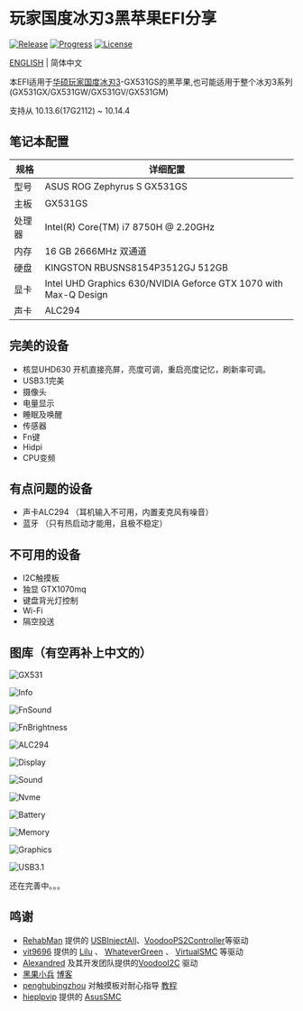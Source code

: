  # 玩家国度冰刃3黑苹果EFI分享
 [![Release](https://img.shields.io/github/release/williambj1/Hacintosh-EFI-Asus-Zephyrus-S-GX531.svg)](https://github.com/williambj1/Hacintosh-EFI-Asus-Zephyrus-S-GX531/releases)
[![Progress](https://img.shields.io/badge/Progress-完善中-ff69b4.svg)](https://github.com/williambj1/Hacintosh-EFI-Asus-Zephyrus-S-GX531/blob/master/README.md)
[![License](https://img.shields.io/badge/License-GNU-lightgrey.svg)](https://github.com/williambj1/Hacintosh-EFI-Asus-Zephyrus-S-GX531/blob/master/LICENSE)

 [ENGLISH](https://github.com/williambj1/Hacintosh-EFI-Asus-Zephyrus-S-GX531/tree/master/README.md) | 简体中文

本EFI适用于[华硕玩家国度冰刃3](https://www.asus.com.cn/ROG-Republic-Of-Gamers/ROG-Zephyrus-S-GX531/)-GX531GS的黑苹果,也可能适用于整个冰刃3系列(GX531GX/GX531GW/GX531GV/GX531GM)

支持从 10.13.6(17G2112) ~ 10.14.4

## 笔记本配置

| 规格   | 详细配置                                                          |
| ----- | ---------------------------------------------------------------- |
| 型号   | ASUS ROG Zephyrus S GX531GS                                      |
| 主板   | GX531GS                                                          |
| 处理器 | Intel(R) Core(TM) i7 8750H @ 2.20GHz                             |
| 内存   | 16 GB  2666MHz 双通道                                            |
| 硬盘   | KINGSTON RBUSNS8154P3512GJ 512GB                                 |
| 显卡   | Intel UHD Graphics 630/NVIDIA Geforce GTX 1070 with Max-Q Design |
| 声卡   | ALC294                                                           |

 ## 完美的设备
 
 - 核显UHD630 开机直接亮屏，亮度可调，重启亮度记忆，刷新率可调。
 - USB3.1完美
 - 摄像头
 - 电量显示
 - 睡眠及唤醒
 - 传感器
 - Fn键
 - Hidpi
 - CPU变频
 
 ## 有点问题的设备
 
  - 声卡ALC294 （耳机输入不可用，内置麦克风有噪音）
  - 蓝牙 （只有热启动才能用，且极不稳定）
  
 ## 不可用的设备
 
  - I2C触摸板
  - 独显 GTX1070mq
  - 键盘背光灯控制
  - Wi-Fi
  - 隔空投送

## 图库（有空再补上中文的）

![GX531](https://github.com/williambj1/Hacintosh-EFI-Asus-Zephyrus-S-GX531/blob/master/Resources/GX531.png)



![Info](https://github.com/williambj1/Hacintosh-EFI-Asus-Zephyrus-S-GX531/blob/master/Resources/1.png)



![FnSound](https://github.com/williambj1/Hacintosh-EFI-Asus-Zephyrus-S-GX531/blob/master/Resources/2.png)



![FnBrightness](https://github.com/williambj1/Hacintosh-EFI-Asus-Zephyrus-S-GX531/blob/master/Resources/3.png)



![ALC294](https://github.com/williambj1/Hacintosh-EFI-Asus-Zephyrus-S-GX531/blob/master/Resources/4.png)



![Display](https://github.com/williambj1/Hacintosh-EFI-Asus-Zephyrus-S-GX531/blob/master/Resources/5.png)



![Sound](https://github.com/williambj1/Hacintosh-EFI-Asus-Zephyrus-S-GX531/blob/master/Resources/6.png)



![Nvme](https://github.com/williambj1/Hacintosh-EFI-Asus-Zephyrus-S-GX531/blob/master/Resources/7.png)



![Battery](https://github.com/williambj1/Hacintosh-EFI-Asus-Zephyrus-S-GX531/blob/master/Resources/8.png)



![Memory](https://github.com/williambj1/Hacintosh-EFI-Asus-Zephyrus-S-GX531/blob/master/Resources/9.png)



![Graphics](https://github.com/williambj1/Hacintosh-EFI-Asus-Zephyrus-S-GX531/blob/master/Resources/10.png)



![USB3.1](https://github.com/williambj1/Hacintosh-EFI-Asus-Zephyrus-S-GX531/blob/master/Resources/11.png)
  
还在完善中。。。

## 鸣谢

- [RehabMan](https://github.com/RehabMan) 提供的 [USBInjectAll](https://github.com/RehabMan/OS-X-USB-Inject-All)、[VoodooPS2Controller](https://github.com/RehabMan/OS-X-Voodoo-PS2-Controller)等驱动
- [vit9696](https://github.com/vit9696) 提供的 [Lilu](https://github.com/acidanthera/Lilu) 、 [WhateverGreen](https://github.com/acidanthera/WhateverGreen) 、 [VirtualSMC](https://github.com/acidanthera/VirtualSMC) 等驱动
- [Alexandred](https://github.com/alexandred) 及其开发团队提供的[VoodooI2C](https://github.com/alexandred/VoodooI2C) 驱动
- [黑果小兵](https://github.com/daliansky) [博客](https://blog.daliansky.net/)
- [penghubingzhou](https://github.com/penghubingzhou) 对触摸板对耐心指导 [教程](https://www.penghubingzhou.cn/)
- [hieplpvip](https://github.com/hieplpvip) 提供的 [AsusSMC](https://github.com/hieplpvip/AsusSMC)
